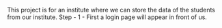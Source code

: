This project is for an institute where we can store the data of the students from our institute.
Step - 1 - First a login page will appear in front of us.
